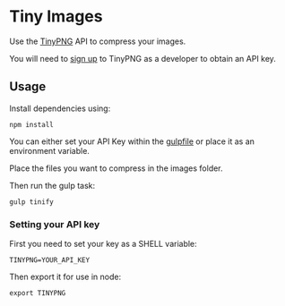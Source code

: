 # Tiny Images

Use the [TinyPNG](https://tinypng.com/) API to compress your images.

You will need to [sign up](https://tinypng.com/developers) to TinyPNG as a developer to obtain an API key.

## Usage
Install dependencies using:
```
npm install
```

You can either set your API Key within the [gulpfile](gulpfile.js) or place it as an environment variable.

Place the files you want to compress in the images folder.

Then run the gulp task:
```
gulp tinify
```

### Setting your API key

First you need to set your key as a SHELL variable:
```
TINYPNG=YOUR_API_KEY
```

Then export it for use in node:
```
export TINYPNG
```
